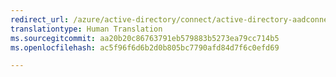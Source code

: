 ```yaml
---
redirect_url: /azure/active-directory/connect/active-directory-aadconnectsync-connector-genericsql-step-by-step
translationtype: Human Translation
ms.sourcegitcommit: aa20b20c86763791eb579883b5273ea79cc714b5
ms.openlocfilehash: ac5f96f6d6b2d0b805bc7790afd84d7f6c0efd69

---
```




<!--HONumber=Dec16_HO3-->


